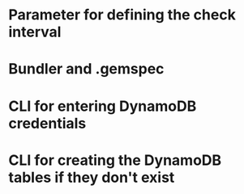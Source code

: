 # Parameter for defining the check interval

# Bundler and .gemspec

# CLI for entering DynamoDB credentials

# CLI for creating the DynamoDB tables if they don't exist
